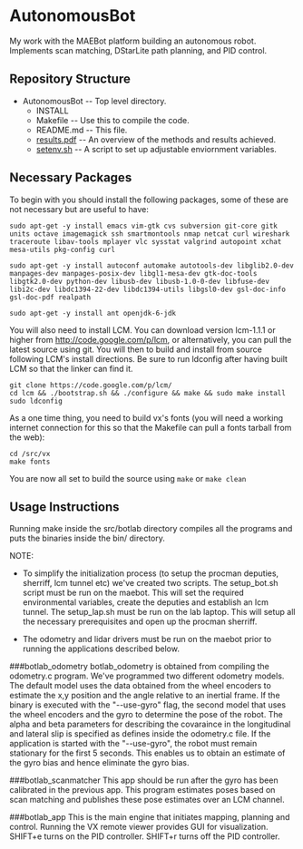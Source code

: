 # AutonomousBot
My work with the MAEBot platform building an autonomous robot. Implements scan matching, DStarLite path planning, and PID control.

## Repository Structure
* AutonomousBot -- Top level directory.
  * INSTALL
  * Makefile -- Use this to compile the code.
  * README.md -- This file.
  * [results.pdf](/results.pdf) -- An overview of the methods and results achieved.
  * [setenv.sh](/setenv.sh) -- A script to set up adjustable enviornment variables.


## Necessary Packages
To begin with you should install the following packages, some of these are not necessary but are useful to have:

```
sudo apt-get -y install emacs vim-gtk cvs subversion git-core gitk units octave imagemagick ssh smartmontools nmap netcat curl wireshark traceroute libav-tools mplayer vlc sysstat valgrind autopoint xchat mesa-utils pkg-config curl

sudo apt-get -y install autoconf automake autotools-dev libglib2.0-dev manpages-dev manpages-posix-dev libgl1-mesa-dev gtk-doc-tools libgtk2.0-dev python-dev libusb-dev libusb-1.0-0-dev libfuse-dev libi2c-dev libdc1394-22-dev libdc1394-utils libgsl0-dev gsl-doc-info gsl-doc-pdf realpath

sudo apt-get -y install ant openjdk-6-jdk
```
You will also need to install LCM.  You can download version lcm-1.1.1 or higher from http://code.google.com/p/lcm, or alternatively, you can pull the latest source using git.  You will then to build and install from source following LCM's install directions.  Be sure to run ldconfig after having built LCM so that the linker can find it.
```
git clone https://code.google.com/p/lcm/
cd lcm && ./bootstrap.sh && ./configure && make && sudo make install
sudo ldconfig
```
As a one time thing, you need to build vx's fonts (you will need a working internet connection for this so that the Makefile can pull a fonts tarball from the web):
```
cd /src/vx
make fonts
```
You are now all set to build the source using `make` or `make clean`

## Usage Instructions
Running make inside the src/botlab directory compiles all the programs and puts the binaries inside the bin/ directory.

NOTE:

* To simplify the initialization process (to setup the procman deputies, sherriff, lcm tunnel etc) we've created two 
scripts. The setup_bot.sh script must be run on the maebot. This will set the required environmental variables, create 
the deputies and establish an lcm tunnel. The setup_lap.sh must be run on the lab laptop. This will setup all the 
necessary prerequisites and open up the procman sherriff.

* The odometry and lidar drivers must be run on the maebot prior to running the applications described below.

###botlab_odometry
botlab_odometry is obtained from compiling the odometry.c program. We've programmed two different odometry models. 
The default model uses the data obtained from the wheel encoders to estimate the x,y position and the angle relative 
to an inertial frame. If the binary is executed with the "--use-gyro" flag, the second model that uses the wheel 
encoders and the gyro to determine the pose of the robot. The alpha and beta parameters for describing the covaraince 
in the longitudinal and lateral slip is specified as defines inside the odometry.c file. If the application is started 
with the "--use-gyro", the robot must remain stationary for the first 5 seconds. This enables us to obtain an estimate 
of the gyro bias and hence eliminate the gyro bias. 

###botlab_scanmatcher
This app should be run after the gyro has been calibrated in the previous app. This program estimates poses based on 
scan matching and publishes these pose estimates over an LCM channel.

###botlab_app
This is the main engine that initiates mapping, planning and control. Running the VX remote viewer provides GUI 
for visualization. SHIFT+e turns on the PID controller. SHIFT+r turns off the PID controller.